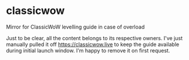 # classicwow
Mirror for ClassicWoW levelling guide in case of overload

Just to be clear, all the content belongs to its respective owners. I've just manually pulled it off https://classicwow.live to keep the guide available during initial launch window. I'm happy to remove it on first request.
